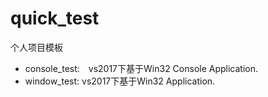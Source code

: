 # quick_test
个人项目模板

* console_test:　vs2017下基于Win32 Console Application.
* window_test:  vs2017下基于Win32 Application.
